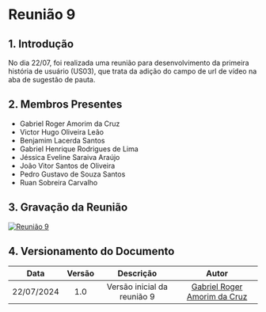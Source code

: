 # Reunião 9

## 1. Introdução
  No dia 22/07, foi realizada uma reunião para desenvolvimento da primeira história de usuário (US03), que trata da adição do campo de url de vídeo na aba de sugestão de pauta. 

## 2. Membros Presentes
  - Gabriel Roger Amorim da Cruz
  - Victor Hugo Oliveira Leão
  - Benjamim Lacerda Santos
  - Gabriel Henrique Rodrigues de Lima
  - Jéssica Eveline Saraiva Araújo
  - João Vitor Santos de Oliveira
  - Pedro Gustavo de Souza Santos
  - Ruan Sobreira Carvalho

## 3. Gravação da Reunião

[![Reunião 9](https://img.youtube.com/vi/8flBJFB-WFY/0.jpg)](https://www.youtube.com/watch?v=8flBJFB-WFY)

## 4. Versionamento do Documento

| Data | Versão | Descrição | Autor |
| :-----: | :-------------: | :---------------: | :-: |
| 22/07/2024 | 1.0 | Versão inicial da reunião 9 | [Gabriel Roger Amorim da Cruz](github.com/GabrielRoger07) |
